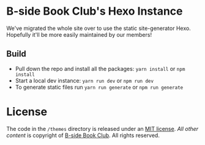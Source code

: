 
# B-side Book Club's Hexo Instance

We've migrated the whole site over to use the static site-generator Hexo. Hopefully it'll be more easily maintained by our members!

## Build

* Pull down the repo and install all the packages: `yarn install` or `npm install`
* Start a local dev instance: `yarn run dev` or `npm run dev`
* To generate static files run `yarn run generate` or `npm run generate`

# License

The code in the `/themes` directory is released under an [MIT license](https://choosealicense.com/licenses/mit/).
*All other content* is copyright of [B-side Book Club](https://bsidebookclub.com/). All rights reserved.
